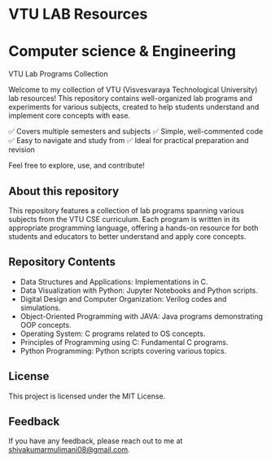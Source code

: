 
# VTU LAB Resources 

# Computer science & Engineering

VTU Lab Programs Collection

Welcome to my collection of VTU (Visvesvaraya Technological University) lab resources!
This repository contains well-organized lab programs and experiments for various subjects, created to help students understand and implement core concepts with ease.

✅ Covers multiple semesters and subjects
✅ Simple, well-commented code
✅ Easy to navigate and study from
✅ Ideal for practical preparation and revision

Feel free to explore, use, and contribute!

## About this repository

This repository features a collection of lab programs spanning various subjects from the VTU CSE curriculum. Each program is written in its appropriate programming language, offering a hands-on resource for both students and educators to better understand and apply core concepts.

## Repository Contents
* Data Structures and Applications: Implementations in C.
* Data Visualization with Python: Jupyter Notebooks and Python scripts.
* Digital Design and Computer Organization: Verilog codes and simulations.
* Object-Oriented Programming with JAVA: Java programs demonstrating OOP concepts.
* Operating System: C programs related to OS concepts.
* Principles of Programming using C: Fundamental C programs.
* Python Programming: Python scripts covering various topics.

## License

This project is licensed under the MIT License.

## Feedback 

If you have any feedback, please reach out to me at shivakumarmulimani08@gmail.com.






